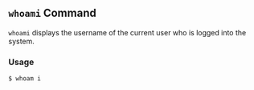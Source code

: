 ## `whoami` Command 
`whoami` displays the username of the current user who is logged into the system.
### Usage 
    $ whoam i